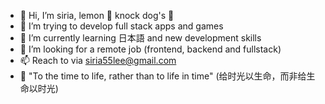 - :ribbon: Hi, I’m siria, lemon :lemon: knock dog's :dog: 
- 👀 I’m trying to develop full stack apps and games
- 🌱 I’m currently learning 日本語 and new development skills
- 💞️ I’m looking for a remote job (frontend, backend and fullstack)
- 📫 Reach to via siria55lee@gmail.com
- :cherry_blossom: "To the time to life, rather than to life in time" (给时光以生命，而非给生命以时光)
